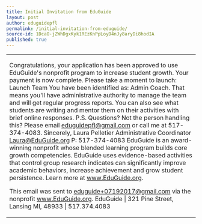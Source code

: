 ```yaml
---
title: Initial Invitation from EduGuide
layout: post
author: eduguidepfl
permalink: /initial-invitation-from-eduguide/
source-id: 1DcaO-jZWhDgxKyk1REzKnPpLoyD4nJy8aryDi8hodIA
published: true
---
```

<table>
  <tr>
    <td>



Congratulations, your application has been approved to use EduGuide's nonprofit program to increase student growth. Your payment is now complete. Please take a moment to launch:
Launch Team
You have been identified as:
Admin Coach. That means you'll have administrative authority to manage the team and will get regular progress reports. You can also see what students are writing and mentor them on their activities with brief online responses.
P.S. Questions? Not the person handling this? Please email eduguidepfl@gmail.com or call me at 517-374-4083.
Sincerely,
Laura Pelletier
Administrative Coordinator
Laura@EduGuide.org
P: 517-374-4083
EduGuide is an award-winning nonprofit whose blended learning program builds core growth competencies. EduGuide uses evidence-based activities that control group research indicates can significantly improve academic behaviors, increase achievement and grow student persistence. Learn more at www.EduGuide.org.


This email was sent to eduguide+07192017@gmail.com via the nonprofit www.EduGuide.org.
EduGuide | 321 Pine Street, Lansing MI, 48933 | 517.374.4083


</td>
  </tr>
</table>


